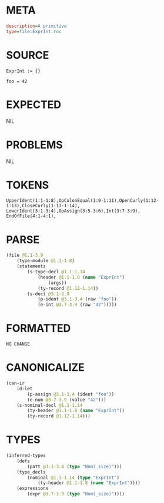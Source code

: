 # META
~~~ini
description=A primitive
type=file:ExprInt.roc
~~~
# SOURCE
~~~roc
ExprInt := {}

foo = 42
~~~
# EXPECTED
NIL
# PROBLEMS
NIL
# TOKENS
~~~zig
UpperIdent(1:1-1:8),OpColonEqual(1:9-1:11),OpenCurly(1:12-1:13),CloseCurly(1:13-1:14),
LowerIdent(3:1-3:4),OpAssign(3:5-3:6),Int(3:7-3:9),
EndOfFile(4:1-4:1),
~~~
# PARSE
~~~clojure
(file @1.1-3.9
	(type-module @1.1-1.8)
	(statements
		(s-type-decl @1.1-1.14
			(header @1.1-1.8 (name "ExprInt")
				(args))
			(ty-record @1.12-1.14))
		(s-decl @3.1-3.9
			(p-ident @3.1-3.4 (raw "foo"))
			(e-int @3.7-3.9 (raw "42")))))
~~~
# FORMATTED
~~~roc
NO CHANGE
~~~
# CANONICALIZE
~~~clojure
(can-ir
	(d-let
		(p-assign @3.1-3.4 (ident "foo"))
		(e-num @3.7-3.9 (value "42")))
	(s-nominal-decl @1.1-1.14
		(ty-header @1.1-1.8 (name "ExprInt"))
		(ty-record @1.12-1.14)))
~~~
# TYPES
~~~clojure
(inferred-types
	(defs
		(patt @3.1-3.4 (type "Num(_size)")))
	(type_decls
		(nominal @1.1-1.14 (type "ExprInt")
			(ty-header @1.1-1.8 (name "ExprInt"))))
	(expressions
		(expr @3.7-3.9 (type "Num(_size)"))))
~~~
